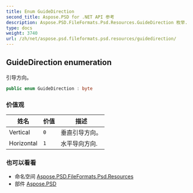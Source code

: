 ```yaml
---
title: Enum GuideDirection
second_title: Aspose.PSD for .NET API 参考
description: Aspose.PSD.FileFormats.Psd.Resources.GuideDirection 枚举. 引导方向
type: docs
weight: 3740
url: /zh/net/aspose.psd.fileformats.psd.resources/guidedirection/
---
```

## GuideDirection enumeration

引导方向。

```csharp
public enum GuideDirection : byte
```

### 价值观

| 姓名 | 价值 | 描述 |
| --- | --- | --- |
| Vertical | `0` | 垂直引导方向。 |
| Horizontal | `1` | 水平导向方向. |

### 也可以看看

* 命名空间 [Aspose.PSD.FileFormats.Psd.Resources](../../aspose.psd.fileformats.psd.resources/)
* 部件 [Aspose.PSD](../../)


